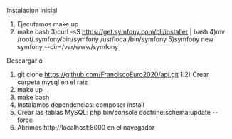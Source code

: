 Instalacion Inicial
1) Ejecutamos make up
2) make bash
3)curl -sS https://get.symfony.com/cli/installer | bash
4)mv /root/.symfony/bin/symfony /usr/local/bin/symfony
5)symfony new symfony --dir=/var/www/symfony

Descargarlo
1) git clone https://github.com/FranciscoEuro2020/api.git
1.2) Crear carpeta mysql en el raiz
2) make up
3) make bash
4) Instalamos dependencias: composer install
5) Crear las tablas MySQL: php bin/console doctrine:schema:update --force
6) Abrimos http://localhost:8000 en el navegador
